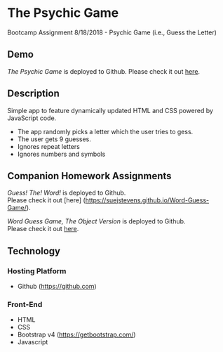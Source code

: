 # The Psychic Game
Bootcamp Assignment 8/18/2018 - Psychic Game (i.e., Guess the Letter)

## Demo
*The Psychic Game* is deployed to Github.  Please check it out [here](https://suejstevens.github.io/Psychic-Game/).

## Description
Simple app to feature dynamically updated HTML and CSS powered by JavaScript code.

* The app randomly picks a letter which the user tries to gess.
* The user gets 9 guesses.
* Ignores repeat letters
* Ignores numbers and symbols

## Companion Homework Assignments
*Guess! The! Word!* is deployed to Github.     
 Please check it out [here] (https://suejstevens.github.io/Word-Guess-Game/).     

*Word Guess Game, The Object Version* is deployed to Github.     
 Please check it out [here](https://suejstevens.github.io/Word-Guess-Game_ObjectVersion/).

## Technology
### Hosting Platform
  * Github (https://github.com)
### Front-End
  * HTML
  * CSS
  * Bootstrap v4 (https://getbootstrap.com/)
  * Javascript